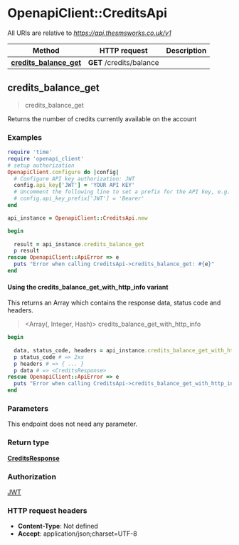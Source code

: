 # OpenapiClient::CreditsApi

All URIs are relative to *https://api.thesmsworks.co.uk/v1*

| Method | HTTP request | Description |
| ------ | ------------ | ----------- |
| [**credits_balance_get**](CreditsApi.md#credits_balance_get) | **GET** /credits/balance |  |


## credits_balance_get

> <CreditsResponse> credits_balance_get



Returns the number of credits currently available on the account

### Examples

```ruby
require 'time'
require 'openapi_client'
# setup authorization
OpenapiClient.configure do |config|
  # Configure API key authorization: JWT
  config.api_key['JWT'] = 'YOUR API KEY'
  # Uncomment the following line to set a prefix for the API key, e.g. 'Bearer' (defaults to nil)
  # config.api_key_prefix['JWT'] = 'Bearer'
end

api_instance = OpenapiClient::CreditsApi.new

begin
  
  result = api_instance.credits_balance_get
  p result
rescue OpenapiClient::ApiError => e
  puts "Error when calling CreditsApi->credits_balance_get: #{e}"
end
```

#### Using the credits_balance_get_with_http_info variant

This returns an Array which contains the response data, status code and headers.

> <Array(<CreditsResponse>, Integer, Hash)> credits_balance_get_with_http_info

```ruby
begin
  
  data, status_code, headers = api_instance.credits_balance_get_with_http_info
  p status_code # => 2xx
  p headers # => { ... }
  p data # => <CreditsResponse>
rescue OpenapiClient::ApiError => e
  puts "Error when calling CreditsApi->credits_balance_get_with_http_info: #{e}"
end
```

### Parameters

This endpoint does not need any parameter.

### Return type

[**CreditsResponse**](CreditsResponse.md)

### Authorization

[JWT](../README.md#JWT)

### HTTP request headers

- **Content-Type**: Not defined
- **Accept**: application/json;charset=UTF-8

